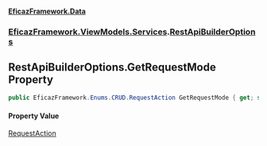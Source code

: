 #### [EficazFramework.Data](EficazFrameworkData.md 'EficazFramework Data')
### [EficazFramework.ViewModels.Services](EficazFrameworkData.md#EficazFramework.ViewModels.Services 'EficazFramework.ViewModels.Services').[RestApiBuilderOptions](EficazFramework.ViewModels.Services/RestApiBuilderOptions.md 'EficazFramework.ViewModels.Services.RestApiBuilderOptions')

## RestApiBuilderOptions.GetRequestMode Property

```csharp
public EficazFramework.Enums.CRUD.RequestAction GetRequestMode { get; set; }
```

#### Property Value
[RequestAction](EficazFramework.Enums.CRUD/RequestAction.md 'EficazFramework.Enums.CRUD.RequestAction')